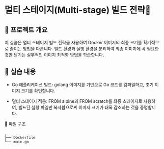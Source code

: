 # 멀티 스테이지(Multi-stage) 빌드 전략📝
## 📖 프로젝트 개요
이 실습은 멀티 스테이지 빌드 전략을 사용하여 Docker 이미지의 최종 크기를 획기적으로 줄이는 방법을 다룹니다. 빌드 환경과 실행 환경을 분리하여 최종 이미지에 꼭 필요한 것만 남기는 실무적인 이미지 최적화 방법을 학습합니다.

## 🚀 실습 내용
+ Go 애플리케이션 빌드: golang 이미지를 기반으로 Go 코드를 컴파일하고, 초기 이미지 크기를 확인합니다.

+ 멀티 스테이지 적용: FROM alpine과 FROM scratch를 최종 스테이지로 사용하여, 빌드된 실행 파일만 복사함으로써 이미지 크기가 대폭 감소하는 것을 증명합니다.

📁 파일 구조
```
.
├── Dockerfile
└── main.go
```
